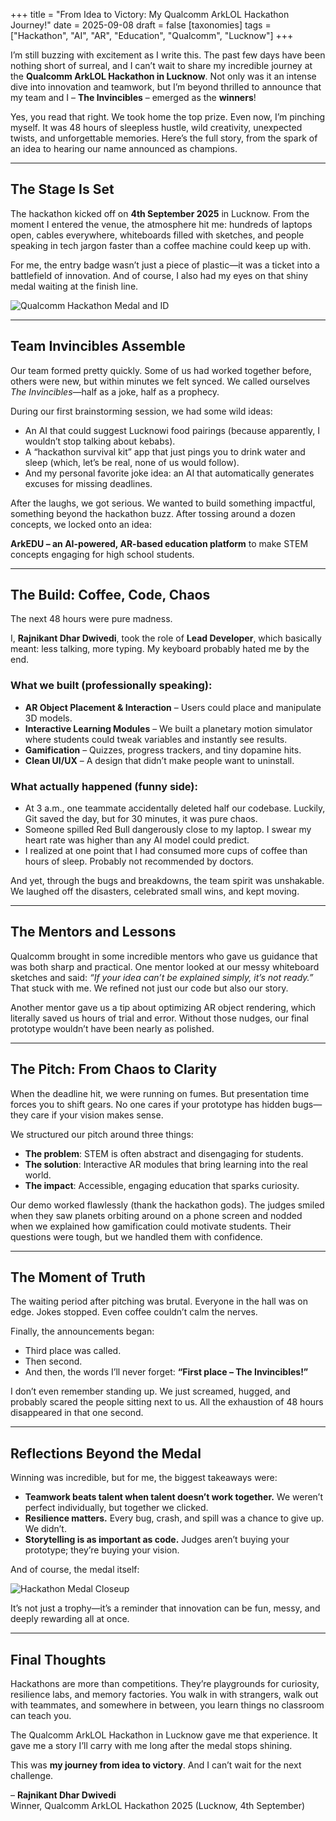 +++
title = "From Idea to Victory: My Qualcomm ArkLOL Hackathon Journey!"
date = 2025-09-08
draft = false
[taxonomies]
tags = ["Hackathon", "AI", "AR", "Education", "Qualcomm", "Lucknow"]
+++

I’m still buzzing with excitement as I write this. The past few days have been nothing short of surreal, and I can’t wait to share my incredible journey at the **Qualcomm ArkLOL Hackathon in Lucknow**. Not only was it an intense dive into innovation and teamwork, but I’m beyond thrilled to announce that my team and I – **The Invincibles** – emerged as the **winners**!  

Yes, you read that right. We took home the top prize. Even now, I’m pinching myself. It was 48 hours of sleepless hustle, wild creativity, unexpected twists, and unforgettable memories. Here’s the full story, from the spark of an idea to hearing our name announced as champions.  

---

## The Stage Is Set  
The hackathon kicked off on **4th September 2025** in Lucknow. From the moment I entered the venue, the atmosphere hit me: hundreds of laptops open, cables everywhere, whiteboards filled with sketches, and people speaking in tech jargon faster than a coffee machine could keep up with.  

For me, the entry badge wasn’t just a piece of plastic—it was a ticket into a battlefield of innovation. And of course, I also had my eyes on that shiny medal waiting at the finish line.  

![Qualcomm Hackathon Medal and ID](Hackathonwin.png) 

---

## Team Invincibles Assemble  
Our team formed pretty quickly. Some of us had worked together before, others were new, but within minutes we felt synced. We called ourselves *The Invincibles*—half as a joke, half as a prophecy.  

During our first brainstorming session, we had some wild ideas:  
- An AI that could suggest Lucknowi food pairings (because apparently, I wouldn’t stop talking about kebabs).  
- A “hackathon survival kit” app that just pings you to drink water and sleep (which, let’s be real, none of us would follow).  
- And my personal favorite joke idea: an AI that automatically generates excuses for missing deadlines.  

After the laughs, we got serious. We wanted to build something impactful, something beyond the hackathon buzz. After tossing around a dozen concepts, we locked onto an idea:  

**ArkEDU – an AI-powered, AR-based education platform** to make STEM concepts engaging for high school students.  

---

## The Build: Coffee, Code, Chaos  
The next 48 hours were pure madness.  

I, **Rajnikant Dhar Dwivedi**, took the role of **Lead Developer**, which basically meant: less talking, more typing. My keyboard probably hated me by the end.  

### What we built (professionally speaking):  
- **AR Object Placement & Interaction** – Users could place and manipulate 3D models.  
- **Interactive Learning Modules** – We built a planetary motion simulator where students could tweak variables and instantly see results.  
- **Gamification** – Quizzes, progress trackers, and tiny dopamine hits.  
- **Clean UI/UX** – A design that didn’t make people want to uninstall.  

### What actually happened (funny side):  
- At 3 a.m., one teammate accidentally deleted half our codebase. Luckily, Git saved the day, but for 30 minutes, it was pure chaos.  
- Someone spilled Red Bull dangerously close to my laptop. I swear my heart rate was higher than any AI model could predict.  
- I realized at one point that I had consumed more cups of coffee than hours of sleep. Probably not recommended by doctors.  

And yet, through the bugs and breakdowns, the team spirit was unshakable. We laughed off the disasters, celebrated small wins, and kept moving.  

---

## The Mentors and Lessons  
Qualcomm brought in some incredible mentors who gave us guidance that was both sharp and practical. One mentor looked at our messy whiteboard sketches and said: *“If your idea can’t be explained simply, it’s not ready.”* That stuck with me. We refined not just our code but also our story.  

Another mentor gave us a tip about optimizing AR object rendering, which literally saved us hours of trial and error. Without those nudges, our final prototype wouldn’t have been nearly as polished.  

---

## The Pitch: From Chaos to Clarity  
When the deadline hit, we were running on fumes. But presentation time forces you to shift gears. No one cares if your prototype has hidden bugs—they care if your vision makes sense.  

We structured our pitch around three things:  
- **The problem**: STEM is often abstract and disengaging for students.  
- **The solution**: Interactive AR modules that bring learning into the real world.  
- **The impact**: Accessible, engaging education that sparks curiosity.  

Our demo worked flawlessly (thank the hackathon gods). The judges smiled when they saw planets orbiting around on a phone screen and nodded when we explained how gamification could motivate students. Their questions were tough, but we handled them with confidence.  

---

## The Moment of Truth  
The waiting period after pitching was brutal. Everyone in the hall was on edge. Jokes stopped. Even coffee couldn’t calm the nerves.  

Finally, the announcements began:  
- Third place was called.  
- Then second.  
- And then, the words I’ll never forget: **“First place – The Invincibles!”**  

I don’t even remember standing up. We just screamed, hugged, and probably scared the people sitting next to us. All the exhaustion of 48 hours disappeared in that one second.  

---

## Reflections Beyond the Medal  
Winning was incredible, but for me, the biggest takeaways were:  
- **Teamwork beats talent when talent doesn’t work together.** We weren’t perfect individually, but together we clicked.  
- **Resilience matters.** Every bug, crash, and spill was a chance to give up. We didn’t.  
- **Storytelling is as important as code.** Judges aren’t buying your prototype; they’re buying your vision.  

And of course, the medal itself:  

![Hackathon Medal Closeup](Hackathonwin.png)  

It’s not just a trophy—it’s a reminder that innovation can be fun, messy, and deeply rewarding all at once.  

---

## Final Thoughts  
Hackathons are more than competitions. They’re playgrounds for curiosity, resilience labs, and memory factories. You walk in with strangers, walk out with teammates, and somewhere in between, you learn things no classroom can teach you.  

The Qualcomm ArkLOL Hackathon in Lucknow gave me that experience. It gave me a story I’ll carry with me long after the medal stops shining.  

This was **my journey from idea to victory**. And I can’t wait for the next challenge.  

– **Rajnikant Dhar Dwivedi**  
Winner, Qualcomm ArkLOL Hackathon 2025 (Lucknow, 4th September)  
